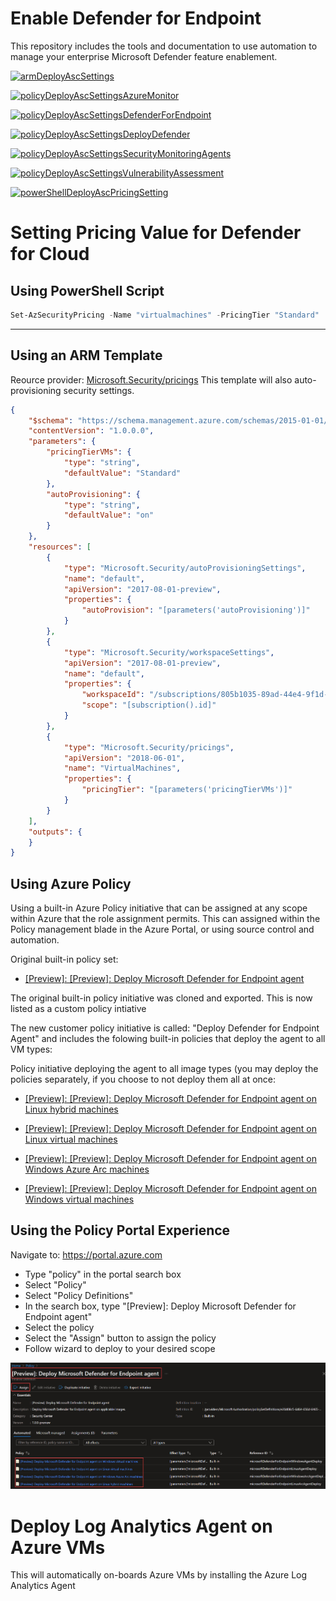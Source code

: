 # Enable Defender for Endpoint

This repository includes the tools and documentation to use automation to manage your enterprise Microsoft Defender feature enablement.

[![armDeployAscSettings](https://github.com/nanigan/asc-standard-demo/actions/workflows/armDeployAscSettings.yaml/badge.svg)](https://github.com/nanigan/asc-standard-demo/actions/workflows/armDeployAscSettings.yaml)

[![policyDeployAscSettingsAzureMonitor](https://github.com/nanigan/asc-standard-demo/actions/workflows/policyDeployAscSettingsAzureMonitor.yml/badge.svg)](https://github.com/nanigan/asc-standard-demo/actions/workflows/policyDeployAscSettingsAzureMonitor.yml)

[![policyDeployAscSettingsDefenderForEndpoint](https://github.com/nanigan/asc-standard-demo/actions/workflows/policyDeployAscSettingsDefenderForEndpoint.yml/badge.svg)](https://github.com/nanigan/asc-standard-demo/actions/workflows/policyDeployAscSettingsDefenderForEndpoint.yml)

[![policyDeployAscSettingsDeployDefender](https://github.com/nanigan/asc-standard-demo/actions/workflows/policyDeployAscSettingsDeployDefender.yml/badge.svg)](https://github.com/nanigan/asc-standard-demo/actions/workflows/policyDeployAscSettingsDeployDefender.yml)

[![policyDeployAscSettingsSecurityMonitoringAgents](https://github.com/nanigan/asc-standard-demo/actions/workflows/policyDeployAscSettingsSecurityMonitoringAgents.yml/badge.svg)](https://github.com/nanigan/asc-standard-demo/actions/workflows/policyDeployAscSettingsSecurityMonitoringAgents.yml)

[![policyDeployAscSettingsVulnerabilityAssessment](https://github.com/nanigan/asc-standard-demo/actions/workflows/policyDeployAscSettingsVulnerabilityAssessment.yml/badge.svg)](https://github.com/nanigan/asc-standard-demo/actions/workflows/policyDeployAscSettingsVulnerabilityAssessment.yml)

[![powerShellDeployAscPricingSetting](https://github.com/nanigan/asc-standard-demo/actions/workflows/powerShellDeployAscPricingSetting.yml/badge.svg)](https://github.com/nanigan/asc-standard-demo/actions/workflows/powerShellDeployAscPricingSetting.yml)

# Setting Pricing Value for Defender for Cloud

## Using PowerShell Script

```powershell
Set-AzSecurityPricing -Name "virtualmachines" -PricingTier "Standard"
```
---

## Using an ARM Template 
Reource provider: [Microsoft.Security/pricings](https://docs.microsoft.com/en-us/azure/templates/microsoft.security/pricings?tabs=json) This template will also auto-provisioning security settings.

```json
{
    "$schema": "https://schema.management.azure.com/schemas/2015-01-01/deploymentTemplate.json#",
    "contentVersion": "1.0.0.0",
    "parameters": {
        "pricingTierVMs": {
            "type": "string",
            "defaultValue": "Standard"
        },
        "autoProvisioning": {
            "type": "string",
            "defaultValue": "on"
        }
    },
    "resources": [
        {
            "type": "Microsoft.Security/autoProvisioningSettings",
            "name": "default",
            "apiVersion": "2017-08-01-preview",
            "properties": {
                "autoProvision": "[parameters('autoProvisioning')]"
            }
        },
        {
            "type": "Microsoft.Security/workspaceSettings",
            "apiVersion": "2017-08-01-preview",
            "name": "default",
            "properties": {
                "workspaceId": "/subscriptions/805b1035-89ad-44e4-9f1d-d27d67305a2b/resourcegroups/rg-demo-resources/providers/microsoft.operationalinsights/workspaces/sneff-law",
                "scope": "[subscription().id]"
            }
        },
        {
            "type": "Microsoft.Security/pricings",
            "apiVersion": "2018-06-01",
            "name": "VirtualMachines",
            "properties": {
                "pricingTier": "[parameters('pricingTierVMs')]"
            }
        }
    ],
    "outputs": {
    }
}
```

## Using Azure Policy
Using a built-in Azure Policy initiative that can be assigned at any scope within Azure that the role assignment permits. This can assigned within the Policy management blade in the Azure Portal, or using source control and automation.

Original built-in policy set:

- [[Preview]: [Preview]: Deploy Microsoft Defender for Endpoint agent](https://github.com/Azure/azure-policy/blob/master/built-in-policies/policySetDefinitions/Security%20Center/ASC_MicrosoftDefenderForEndpointAgent.json)

The original built-in policy initiative was cloned and exported. This is now listed as a custom policy intiative

The new customer policy initiative is called: "Deploy Defender for Endpoint Agent" and includes the folowing built-in policies that deploy the agent to all VM types:

Policy initiative deploying the agent to all image types (you may deploy the policies separately, if you choose to not deploy them all at once:

- [[Preview]: [Preview]: Deploy Microsoft Defender for Endpoint agent on Linux hybrid machines](https://portal.azure.com/#blade/Microsoft_Azure_Policy/PolicyDetailBlade/definitionId/%2Fproviders%2FMicrosoft.Authorization%2FpolicyDefinitions%2F4eb909e7-6d64-656d-6465-2eeb297a1625)

- [[Preview]: [Preview]: Deploy Microsoft Defender for Endpoint agent on Linux virtual machines](https://portal.azure.com/#blade/Microsoft_Azure_Policy/PolicyDetailBlade/definitionId/%2Fproviders%2FMicrosoft.Authorization%2FpolicyDefinitions%2Fd30025d0-6d64-656d-6465-67688881b632)

- [[Preview]: [Preview]: Deploy Microsoft Defender for Endpoint agent on Windows Azure Arc machines](https://portal.azure.com/#blade/Microsoft_Azure_Policy/PolicyDetailBlade/definitionId/%2Fproviders%2FMicrosoft.Authorization%2FpolicyDefinitions%2F37c043a6-6d64-656d-6465-b362dfeb354a)

- [[Preview]: [Preview]: Deploy Microsoft Defender for Endpoint agent on Windows virtual machines](https://portal.azure.com/#blade/Microsoft_Azure_Policy/PolicyDetailBlade/definitionId/%2Fproviders%2FMicrosoft.Authorization%2FpolicyDefinitions%2F1ec9c2c2-6d64-656d-6465-3ec3309b8579)



## Using the Policy Portal Experience
Navigate to: https://portal.azure.com

- Type "policy" in the portal search box
- Select "Policy"
- Select "Policy Definitions"
- In the search box, type "[Preview]: Deploy Microsoft Defender for Endpoint agent"
- Select the policy
- Select the "Assign" button to assign the policy
- Follow wizard to deploy to your desired scope

![Policy Assignment Screen Shot](images\policy-initiative-assignment.jpg)

# Deploy Log Analytics Agent on Azure VMs
This will automatically on-boards Azure VMs by installing the Azure Log Analytics Agent



